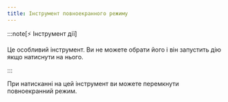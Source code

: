 ```yaml
---
title: Інструмент повноекранного режиму
---
```


:::note[⚡ Інструмент дії]

Це особливий інструмент.
Ви не можете обрати його і він запустить дію якщо натиснути на нього.

:::

При натисканні на цей інструмент ви можете перемкнути повноекранний режим.
